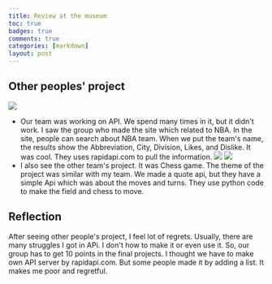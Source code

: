 ```yaml
---
title: Review at the museum
toc: true
badges: true
comments: true
categories: [markdown]
layout: post
---
```

## Other peoples' project
![]({{site.baseurl}}/images/nba.png)
- Our team was working on API. We spend many times in it, but it didn't work. I saw the group who made the site which related to NBA. In the site, people can search about NBA team. When we put the team's name, the results show the Abbreviation, City, Division, Likes, and Dislike. It was cool. They uses rapidapi.com to pull the information. 
![]({{site.baseurl}}/images/chess.png)
![]({{site.baseurl}}/images/otherapi.png)
- I also see the other team's project. It was Chess game. The theme of the project was similar with my team. We made a quote api, but they have a simple Api which was about the moves and turns. They use python code to make the field and chess to move. 

## Reflection
After seeing other people's project, I feel lot of regrets. Usually, there are many struggles I got in APi. I don't how to make it or even use it. So, our group has to get 10 points in the final projects. I thought we have to make own API server by rapidapi.com. But some people made it by adding a list. It makes me poor and regretful. 